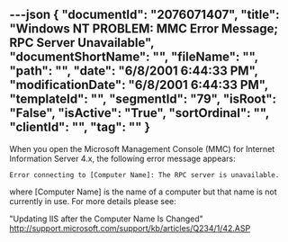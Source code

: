 ---json
{
  "documentId": "2076071407",
  "title": "Windows NT PROBLEM: MMC Error Message; RPC Server Unavailable",
  "documentShortName": "",
  "fileName": "",
  "path": "",
  "date": "6/8/2001 6:44:33 PM",
  "modificationDate": "6/8/2001 6:44:33 PM",
  "templateId": "",
  "segmentId": "79",
  "isRoot": "False",
  "isActive": "True",
  "sortOrdinal": "",
  "clientId": "",
  "tag": ""
}
---

When you open the Microsoft Management Console (MMC) for Internet Information Server 4.x, the following error message appears:

    Error connecting to [Computer Name]: The RPC server is unavailable.

where [Computer Name] is the name of a computer but that name is not currently in use. For more details please see:

&quot;Updating IIS after the Computer Name Is Changed&quot;
http://support.microsoft.com/support/kb/articles/Q234/1/42.ASP
